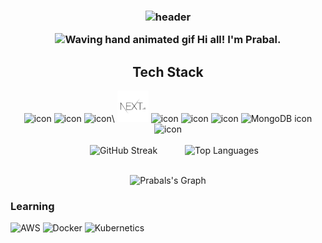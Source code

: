 
<div align="center">
   <h3 align="center">
  
  ![header](https://user-images.githubusercontent.com/59575502/127335491-fdba1874-e943-4d3c-ab8c-678ffe22f8b8.png)

  <p><img src="https://raw.githubusercontent.com/nixin72/nixin72/master/wave.gif" 
         alt="Waving hand animated gif"
         height="45"
         width="45" /> Hi all! I'm Prabal.</p>
</div>
<!-- <p><img align="right" src="https://github.com/Adam-pw/Adam-pw/blob/main/animation_500_kxa883sd.gif" alt="adam-pw" /></p> -->


<div align="center">
  <h2>Tech Stack</h2>

  <div align="center">
    <img src="https://techstack-generator.vercel.app/cpp-icon.svg" alt="icon" width="50" height="50" />
    <img src="https://techstack-generator.vercel.app/java-icon.svg" alt="icon" width="50" height="50" />
    <img src="https://techstack-generator.vercel.app/python-icon.svg" alt="icon" width="50" height="50" />\
    <img src="https://raw.githubusercontent.com/github/explore/main/topics/nextjs/nextjs.png" alt="Next.js icon" width="50" height="50" />
    <img src="https://techstack-generator.vercel.app/ts-icon.svg" alt="icon" width="50" height="50" />
    <img src="https://techstack-generator.vercel.app/js-icon.svg" alt="icon" width="50" height="50" />
    <img src="https://techstack-generator.vercel.app/react-icon.svg" alt="icon" width="50" height="50" />
    <img src="https://cdn.jsdelivr.net/gh/devicons/devicon/icons/mongodb/mongodb-original.svg" alt="MongoDB icon" width="50" height="50" />
    <img src="https://techstack-generator.vercel.app/restapi-icon.svg" alt="icon" width="50" height="50" />
<!--     <img src="https://techstack-generator.vercel.app/docker-icon.svg" alt="icon" width="50" height="50" />
  <img src="https://techstack-generator.vercel.app/aws-icon.svg" alt="icon" width="50" height="50" />
  <img src="https://techstack-generator.vercel.app/github-icon.svg" alt="icon" width="50" height="50" /> -->
  </div>

  <br>

  <div align="center">
    
  </div>
</div>

<div align="center">
  <img src="http://github-readme-streak-stats.herokuapp.com?user=Prabaldas-wd&theme=dark&background=000000" alt="GitHub Streak" width="400vw" style="margin: 0 20px;" />
  <img src="https://github-readme-stats.vercel.app/api/top-langs/?username=Prabaldas-wd&layout=compact&theme=vision-friendly-dark" alt="Top Languages" width="400px" style="margin-left: 20px;" />
</div>
<br>

<div align="center">

![Prabals's Graph](https://github-readme-activity-graph.vercel.app/graph?username=Prabaldas-wd&custom_title=Prabal's%20GitHub%20Activity%20Graph&bg_color=0D1117&color=7F3FBF&line=7F3FBF&point=7F3FBF&area_color=FFFFFF&title_color=FFFFFF&area=true)

</div>

### Learning 

![AWS](https://img.shields.io/badge/Amazon_AWS-232F3E?style=for-the-badge&logo=amazon-aws&logoColor=white)
![Docker](https://img.shields.io/badge/Docker-2496ED.svg?style=for-the-badge&logo=Docker&logoColor=white)
![Kubernetics](https://img.shields.io/badge/Kubernetes-326CE5.svg?style=for-the-badge&logo=Kubernetes&logoColor=white)